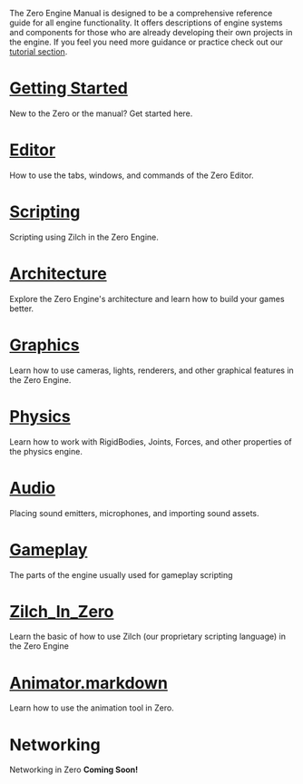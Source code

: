 The Zero Engine Manual is designed to be a comprehensive reference guide for all engine functionality. It offers descriptions of engine systems and components for those who are already developing their own projects in the engine. If you feel you need more guidance or practice check out our [tutorial section](https://github.com/zeroengineteam/ZeroDocs/zero_editor_documentation/Tutorials.markdown).

 # [Getting Started](https://github.com/zeroengineteam/ZeroDocs/Getting_Started.markdown)
New to the Zero or the manual? Get started here. 

 # [Editor ](https://github.com/zeroengineteam/ZeroDocs/zero_editor_documentation/ZeroManual/Editor.markdown)
How to use the tabs, windows, and commands of the Zero Editor.

 # [Scripting](https://github.com/zeroengineteam/ZeroDocs/zero_editor_documentation/ZeroManual/Scripting.markdown)
Scripting using Zilch in the Zero Engine.

 # [Architecture](https://github.com/zeroengineteam/ZeroDocs/zero_editor_documentation/ZeroManual/Architecture.markdown)
Explore the Zero Engine's architecture and learn how to build your games better.

 # [Graphics](https://github.com/zeroengineteam/ZeroDocs/zero_editor_documentation/ZeroManual/Graphics.markdown)
Learn how to use cameras, lights, renderers, and other graphical features in the Zero Engine.

 # [Physics](https://github.com/zeroengineteam/ZeroDocs/zero_editor_documentation/ZeroManual/Physics.markdown)
Learn how to work with RigidBodies, Joints, Forces, and other properties of the physics engine.

 # [Audio](https://github.com/zeroengineteam/ZeroDocs/zero_editor_documentation/ZeroManual/Audio.markdown)
Placing sound emitters, microphones, and importing sound assets.

 # [Gameplay](https://github.com/zeroengineteam/ZeroDocs/zero_editor_documentation/zeromanual/gameplay.markdown)
The parts of the engine usually used for gameplay scripting

 # [Zilch_In_Zero](https://github.com/zeroengineteam/ZeroDocs/zero_editor_documentation/ZeroManual/Zilch_In_Zero.markdown)
Learn the basic of how to use Zilch (our proprietary scripting language) in the Zero Engine

 # [Animator.markdown](https://github.com/zeroengineteam/ZeroDocs/zero_editor_documentation/zeromanual/Animator.markdown)
Learn how to use the animation tool in Zero.

 # Networking
Networking in Zero **Coming Soon!**
 

 